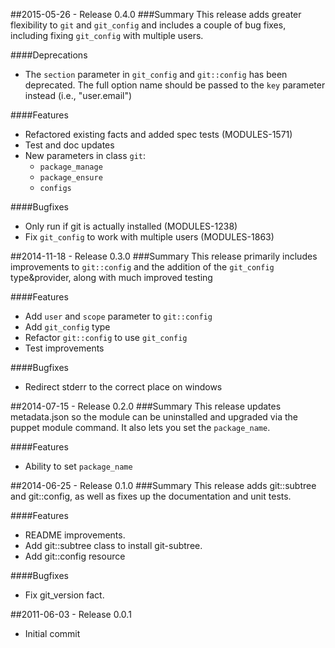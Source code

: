 ##2015-05-26 - Release 0.4.0
###Summary
This release adds greater flexibility to `git` and `git_config` and includes a couple of bug fixes, including fixing `git_config` with multiple users.

####Deprecations
- The `section` parameter in `git_config` and `git::config` has been deprecated. The full option name should be passed to the `key` parameter instead (i.e., "user.email")

####Features
- Refactored existing facts and added spec tests (MODULES-1571)
- Test and doc updates
- New parameters in class `git`:
  - `package_manage`
  - `package_ensure`
  - `configs`

####Bugfixes
- Only run if git is actually installed (MODULES-1238)
- Fix `git_config` to work with multiple users (MODULES-1863)

##2014-11-18 - Release 0.3.0
###Summary
This release primarily includes improvements to `git::config` and the addition of the `git_config` type&provider, along with much improved testing

####Features
- Add `user` and `scope` parameter to `git::config`
- Add `git_config` type
- Refactor `git::config` to use `git_config`
- Test improvements

####Bugfixes
- Redirect stderr to the correct place on windows

##2014-07-15 - Release 0.2.0
###Summary
This release updates metadata.json so the module can be uninstalled and
upgraded via the puppet module command.  It also lets you set the
`package_name`.

####Features
- Ability to set `package_name`

##2014-06-25 - Release 0.1.0
###Summary
This release adds git::subtree and git::config, as well as fixes up the
documentation and unit tests.

####Features
- README improvements.
- Add git::subtree class to install git-subtree.
- Add git::config resource

####Bugfixes
- Fix git_version fact.

##2011-06-03 - Release 0.0.1
- Initial commit
